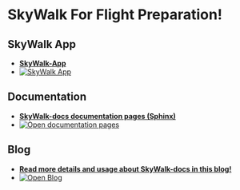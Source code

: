 # SkyWalk For Flight Preparation!

## SkyWalk App
* [**SkyWalk-App**](https://skywalk.streamlit.app)
* <a href="https://skywalk.streamlit.app"> <img src="https://img.shields.io/badge/SkyWalk-App-grey" alt="SkyWalk App"/> </a>


## Documentation
* [**SkyWalk-docs documentation pages (Sphinx)**](https://erdogant.github.io/skywalk-docs/)
* <a href="https://erdogant.github.io/skywalk-docs/"> <img src="https://img.shields.io/badge/Sphinx-Docs-Green" alt="Open documentation pages"/> </a>


## Blog
* [**Read more details and usage about SkyWalk-docs in this blog!**](https://erdogant.medium.com/skywalk-the-tool-for-flight-preparations-51c52d5a1ac0)
* <a href="https://erdogant.medium.com/skywalk-the-tool-for-flight-preparations-51c52d5a1ac0"> <img src="https://img.shields.io/badge/Medium-Blog-blue" alt="Open Blog"/> </a>
